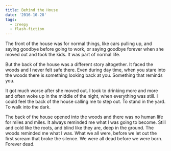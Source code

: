 ```yaml
---
title: Behind the House
date: '2016-10-28'
tags:
  - creepy
  - flash-fiction
---
```


The front of the house was for normal things, like cars pulling up, and saying
goodbye before going to work, or saying goodbye forever when she moved out and
took the kids. It was part of normal life.

<!-- truncate -->

But the back of the house was a different story altogether. It faced the woods
and I never felt safe there. Even during day time, when you stare into the woods
there is something looking back at you. Something that reminds you.

It got much worse after she moved out. I took to drinking more and more and
often woke up in the middle of the night, when everything was still. I could
feel the back of the house calling me to step out. To stand in the yard. To walk
into the dark.

The back of the house opened into the woods and there was no human life for
miles and miles. It always reminded me what I was going to become. Still and
cold like the roots, and blind like they are, deep in the ground. The woods
reminded me what I was. What we all were, before we let out the first scream
that broke the silence. We were all dead before we were born. Forever dead.

